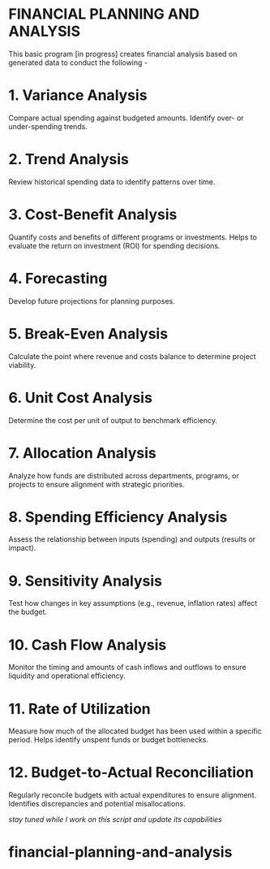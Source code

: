 # FINANCIAL PLANNING AND ANALYSIS

This basic program [in progress] creates financial analysis based on generated data to conduct the following - 

# 1. Variance Analysis
Compare actual spending against budgeted amounts.
Identify over- or under-spending trends.

# 2. Trend Analysis
Review historical spending data to identify patterns over time.

# 3. Cost-Benefit Analysis
Quantify costs and benefits of different programs or investments. Helps to evaluate the return on investment (ROI) for spending decisions.

# 4. Forecasting
Develop future projections for planning purposes.

# 5. Break-Even Analysis
Calculate the point where revenue and costs balance to determine project viability.

# 6. Unit Cost Analysis
Determine the cost per unit of output to benchmark efficiency.

# 7. Allocation Analysis
Analyze how funds are distributed across departments, programs, or projects to ensure alignment with strategic priorities.

# 8. Spending Efficiency Analysis
Assess the relationship between inputs (spending) and outputs (results or impact).

# 9. Sensitivity Analysis
Test how changes in key assumptions (e.g., revenue, inflation rates) affect the budget.

# 10. Cash Flow Analysis
Monitor the timing and amounts of cash inflows and outflows to ensure liquidity and operational efficiency.

# 11. Rate of Utilization
Measure how much of the allocated budget has been used within a specific period.
Helps identify unspent funds or budget bottlenecks.

# 12. Budget-to-Actual Reconciliation
Regularly reconcile budgets with actual expenditures to ensure alignment.
Identifies discrepancies and potential misallocations.

_stay tuned while I work on this script and update its capabilities_ 

# financial-planning-and-analysis

